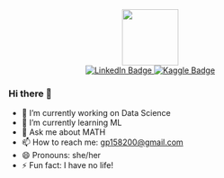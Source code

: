  <div id="header" align="center">
  <img src="https://media.giphy.com/media/WSBeyxvC1jH496xQGA/giphy.gif" width="100"/>
</div>
<div id="badges" align="center">
  <a href="https://www.linkedin.com/in/goral-patel-a387801a2/">
    <img src="https://img.shields.io/badge/LinkedIn-blue?style=for-the-badge&logo=linkedin&logoColor=white" alt="LinkedIn Badge"/>
  </a>
  <a href="https://www.kaggle.com/goralpatel">
    <img src="https://img.shields.io/badge/Kaggle-blue?style=for-the-badge&logo=kaggle&logoColor=white" alt="Kaggle Badge"/>
  </a>
</div>

### Hi there 👋

- 🔭 I’m currently working on Data Science
- 🌱 I’m currently learning ML
- 💬 Ask me about MATH
- 📫 How to reach me: gp158200@gmail.com
- 😄 Pronouns: she/her
- ⚡ Fun fact: I have no life!
